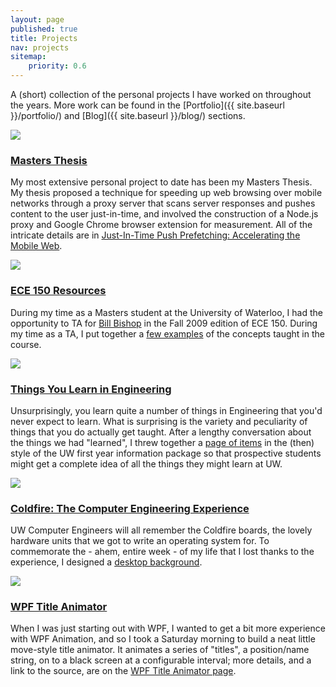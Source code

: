 ```yaml
---
layout: page
published: true
title: Projects
nav: projects
sitemap:
    priority: 0.6
---
```


A (short) collection of the personal projects I have worked on throughout the years.  More work can be
found in the [Portfolio]({{ site.baseurl }}/portfolio/) and [Blog]({{ site.baseurl }}/blog/) sections.

<div class="media section-list">
    <a class="pull-left hidden-xs" href="http://hdl.handle.net/10012/6256">
        <img class="media-object" src="{{ site.baseurl }}/assets/pages/projects/masters/thesis_thumb.png" />
    </a>
    <div class="media-body section-list-body">
        <h3><a href="http://hdl.handle.net/10012/6256">Masters Thesis</a></h3>
        <p>
            My most extensive personal project to date has been my Masters Thesis.  My thesis proposed a technique for
            speeding up web browsing over mobile networks through a proxy server that scans server responses and pushes
            content to the user just-in-time, and involved the construction of a Node.js proxy and Google Chrome browser
            extension for measurement.  All of the intricate details are in
            <a href="http://hdl.handle.net/10012/6256">Just-In-Time Push Prefetching: Accelerating the Mobile Web</a>.
        </p>
    </div>
</div>

<div class="media section-list">
    <a class="pull-left hidden-xs" href="{{ site.baseurl }}/projects/teaching/ece150/">
        <img class="media-object" src="{{ site.baseurl }}/assets/pages/projects/ece150/ece150_thumb.png" />
    </a>
    <div class="media-body section-list-body">
        <h3><a href="{{ site.baseurl }}/projects/teaching/ece150/">ECE 150 Resources</a></h3>
        <p>
            During my time as a Masters student at the University of Waterloo, I had the opportunity to TA for
            <a href="https://ece.uwaterloo.ca/~wdbishop/">Bill Bishop</a> in the Fall 2009 edition of ECE 150.
            During my time as a TA, I put together a <a href="{{ site.baseurl }}/projects/teaching/ece150/">few examples</a>
            of the concepts taught in the course.
        </p>
    </div>
</div>

<div class="media section-list">
    <a class="pull-left hidden-xs" href="{% post_url 2007-09-26-things-you-learn-in-engineering %}">
        <img class="media-object" src="{{ site.baseurl }}/assets/pages/projects/tylie/tylie_thumb.png" />
    </a>
    <div class="media-body section-list-body">
        <h3><a href="{% post_url 2007-09-26-things-you-learn-in-engineering %}">
            Things You Learn in Engineering
        </a></h3>
        <p>
            Unsurprisingly, you learn quite a number of things in Engineering that you'd never expect to learn. What is
            surprising is the variety and peculiarity of things that you do actually get taught. After a lengthy
            conversation about the things we had "learned", I threw together a
            <a href="{% post_url 2007-09-26-things-you-learn-in-engineering %}">page of items</a> in the (then) style
            of the UW first year information package so that prospective students might get a complete idea of all the
            things they might learn at UW.
        </p>
    </div>
</div>

<div class="media section-list">
    <a class="pull-left hidden-xs" href="{% post_url 2007-09-23-coldfire-the-computer-engineering-experience %}">
        <img class="media-object" src="{{ site.baseurl }}/assets/pages/projects/coldfire/coldfire_thumb.png" />
    </a>
    <div class="media-body section-list-body">
        <h3><a href="{% post_url 2007-09-23-coldfire-the-computer-engineering-experience %}">
            Coldfire: The Computer Engineering Experience
        </a></h3>
        <p>
            UW Computer Engineers will all remember the Coldfire boards, the lovely hardware units that we got to write
            an operating system for. To commemorate the - ahem, entire week - of my life that I lost thanks to the
            experience, I designed a <a href="{% post_url 2007-09-23-coldfire-the-computer-engineering-experience%}">
            desktop background</a>.
        </p>
    </div>
</div>

<div class="media section-list">
    <a class="pull-left hidden-xs" href="{% post_url 2007-09-27-wpf-title-animator %}">
        <img class="media-object" src="{{ site.baseurl }}/assets/pages/projects/title/titleanimator_thumb.png" />
    </a>
    <div class="media-body section-list-body">
        <h3><a href="{% post_url 2007-09-27-wpf-title-animator %}">
            WPF Title Animator
        </a></h3>
        <p>
            When I was just starting out with WPF, I wanted to get a bit more experience with WPF Animation, and so I
            took a Saturday morning to build a neat little move-style title animator. It animates a series of "titles",
            a position/name string, on to a black screen at a configurable interval; more details, and a link to the
            source, are on the <a href="{% post_url 2007-09-27-wpf-title-animator %}">WPF Title Animator page</a>.
        </p>
    </div>
</div>
